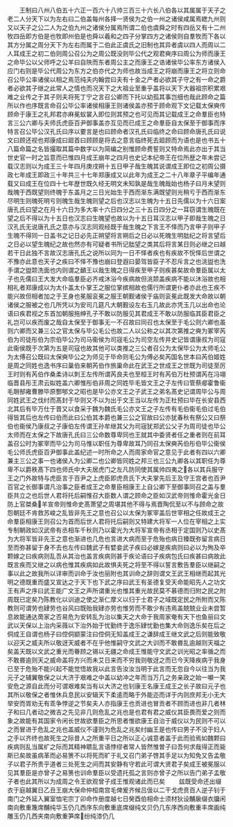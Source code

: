 <!-- { "loadSidebar": true } -->
　　王制曰八州八伯五十六正一百六十八帅三百三十六长八伯各以其属属于天子之老二人分天下以为左右曰二伯盖每州各择一贤侯为之伯一州之诸侯咸属焉緫九州则又以天子之公二人为之伯九州之诸侯分属焉所谓二伯也虞舜之时有四岳又有十二州牧四岳即方伯是也牧即州伯是也舜以羲和之四子分掌四方之诸侯则自羣牧而下各以其方分属之周分天下为左右而属于二伯此正虞氏之旧制也其异者虞以四人而周以二人耳成王之初二伯则周公召公为之周公既没则毕公代之观君奭序曰周公为师而康王之命毕公以父师呼之公羊曰自陜而东者周公主之而康王之诰诸侯毕公率东方诸侯入应门右则是毕公代周公为东方之伯亦代之为师也故当成王之将崩而康王之将立则命召公毕公率诸侯以相之焉范纯夫内翰尝曰夫有十金之产者必欲其子守之有一命之爵者必欲其子继之此常人之情也而况天下之大祖业至重乎盖将以天下大器祖宗积累艰难之业传之于其子则夫将死丁宁之言召公卿而下托以幼孤其事岂细也哉此顾命之篇所以作也序既言命召公毕公率诸侯相康王则诸侯盖亦预于顾命观下文记载太保奭传顾命于康王之礼邦君亦麻冕蚁裳入即位则其预之也可见而其记载成王之命羣臣也特言三公六卿与夫师氏虎臣百尹御事盖亦互见而已成王之命羣臣自太保至于御事而序特言召公毕公汉孔氏曰序以要言是也曰顾命者汉孔氏曰临终之命曰顾命唐孔氏曰说文曰顾还视也郑康成曰廻首曰顾顾是将去之意言临终死去廻顾而为语也是也书五十八篇命篇之名皆撮取其篇中数字以为简编之别惟顾命费誓则又特命焉此亦出于其当世史官一时之旨意而已惟四月成王崩年之四月也史记本纪帝王在位所歴之年未尝记载汉志则以为成王三十年四月庚戌朔十五日甲子哉生魄其说谓成王即位之初周公摄政七年成王即政三十年共三十七年郑康成又以此年为成王之二十八年章子平编年通载又曰成王在位四十七年歴世既久经无明文未知孰是哉生魄哉始也杨子曰月未望则哉魄于西既望则终魄于东盖月之三日光始生于西而渐东满既望则光稍亏于西而渐东尽明生则魄死明亏则魄生哉生魄则望之后也汉志以生魄为十五日先儒以为十六日案唐孔氏曰望之在月十六日为多大率十六日四分之三十五日四分之一耳窃谓生魄既在望之后不得以为十五日也汉志曰生魄望也故以为十五日耳汉志以甲子即哉生魄之日汉孔氏无说唐孔氏之意亦与汉志同观经既于哉生魄之下言王不怿而乃言甲子则甲子生魄不得同一日盖书之记日必先正朔望将言朔后之日必以死魄生明朏纪之将言望后之日必以望生魄纪之故也然亦有可疑者书所记朏望之类其后将言某日则必继之曰越若干日此独不言故汉志唐孔氏之说所以同为一日不怿者疾也有疾故不恱怿后世谓之不豫亦此意也天子之疾曰不怿不豫也崩曰登遐曰晏驾皆臣子不忍斥言之也洮盥也洗手谓之盥颒洗面也内则谓之靧王以哉生魄之日得疾至甲子则疾甚矣故命羣臣属以太子也先儒曰王大发大命临羣臣必齐戒沐浴今疾病故但洮颒盖疾病不能以沐浴故也相相礼者郑康成以为太仆盖太仆掌王之服位掌摈相故也儒行所谓更仆者亦此也王疾不能兴故但相者加之于王身也冕服衮冕之服王朝觐诸侯于庙则衮冕此既发大命故以朝诸侯之服被之也几所凭以为安司几筵凡大朝觐设左右玉几故此亦凭玉几以出命也论语曰疾君视之东首加朝服拖绅孔子不敢以防服见其君成王不敢以防服临其臣君臣之礼岂可以疾而废之哉自太保至于御事无一不召故曰同召也太保至于毛公则六卿也虽则六卿而又兼三公之官太保与毕公毛公也故二人以公称之以其次第推之奭为冢宰芮伯为司徒彤伯为宗伯毕公为司马衞侯为司宼毛公为司空左传并史记皆谓康叔为司寇此衞侯既于次第为五是司寇也故其他可以类推之三公者召公为太保毕公为太师毛公为太傅召公既曰太保奭毕公之为师见于毕命则毛公为傅必矣芮国名世本曰芮伯姬姓是周之同姓也逸书序曰巢伯来朝芮伯作旅巢命此在武王之世成王之世既为司徒至厉王时则有芮伯作桑柔诗以刺王左传所谓芮良夫也至桓王时有芮伯万杜预谓芮在冯翊临晋县彤王肃云姒姓盖六卿惟彤伯非周之同姓毕毛皆文王之子左传曰管蔡郕霍鲁衞毛耼郜雍曹滕毕原酆郇文之昭也是毕公亦文王之子武王之弟名髙史记谓周毕公与周同姓武王之伐纣而髙封于毕则又不以为出于文王当以左传为正杜预曰毕在长安县西北其后有毕万仕于晋又以食采于魏为魏氏毛公亦文王之子左传有毛伯衞毛伯过毛伯得皆其后也左传曰伯而此曰公伯其本爵也兼三公之官故曰公亦犹春秋有祭公又曰祭伯也衞侯乃康叔之子康伯左传谓王孙牟继其父为司宼犹郑武公父子为周司徒也毕公太师而在太保之下故唐孔氏曰三公命数尊卑同也王就其中委贤者任之重者则在前耳盖召公时为冢宰而毕公为司马惟以职任为尊卑故耳乃同召太保奭芮伯彤伯毕公衞侯毛公师氏虎臣百尹御事此盖纪述一时所命之人而周家命官之意见于此者有四以六卿兼主三公之事一也诸侯入为公卿二也公卿皆同姓之邦三也三公九卿各以其职任为尊卑不以爵秩髙下四也师氏中大夫居虎门之左凡防同使其属帅四夷之各以其兵服守王之门外故特与虎臣言于百尹之上虎臣即虎贲氏下大夫掌先后王及守王宫者也百尹百官之长御事谓凡治事之臣者成王之命羣臣相康王上自公卿下至御事同召之盖与羣臣共立之也后世人君将托后嗣惟召大臣数人谓之顾命之臣如汉武帝则惟命霍光金日防上官桀桑羊宣帝则惟命史髙萧望之周堪其他不得与焉晋陶侃至以不与顾命之故怨朝廷不肯救苏峻之乱皆非先王之意也召公以太保为冢宰盖后世宰相之任故成王之命羣臣相康王则召公为首而后世人君将托后嗣则又特建大将军一人位在宰相之上实专制朝政如汉武帝有丞相车千秋则乃以霍光为大将军宣帝有丞相于定国则乃以史髙为大将军皆非先王之意也渐进也几危也言进大病而至于危殆也病日臻既弥留言病日至而弥甚留于身不去也左传曰魏武子有嬖妾武子疾曰必嫁是疾病则曰必以为殉及卒颗嫁之曰疾病则乱吾从其治也盖言疾病则甚于疾论语曰子疾病包氏曰疾甚曰病故此既言疾而又继之以病也惟其疾病如此故惧夫死之将至不得以誓言敷告羣臣以继嗣之事以此之故我所以详审而训命于汝也丽附也其训命之辞则谓文王武王相继而起其光明之德既重而盛又宣达之于天下也下武之序曰武王有圣德复受天命能昭先人之功文王有声之序曰武王能广文王之声所谓重光也惟其重光故民莫不慕德而归附之民之附周既已定矣乃陈教化以训迪之使之渐仁摩义以归于士君子之域既定民之所附而又陈教则可谓劳也肄劳也谷风曰既贻我肄亦劳也惟劳而不敢少有违焉盖兢兢业业未尝暂息故能通达啇家之否易危为安转乱为治以集天之大命于我周家奄有天下也鱼丽曰文武以天保以上治内采薇以下治外始于忧勤终于逸乐肄忧勤也集大命则逸乐矣在后之侗成王自谓也杨子曰倥侗颛蒙注曰倥侗无知盖成王之谦辞成王继文武之后则能致敬以迎天之威夫所以敬迓天威者不在乎他惟嗣守文武之大训而不敢昬乱逾越则天福之矣盖天既以文武之重光而眷顾之锡以无疆之命成王惟能守文武之训光昭之率循之而不敢昬逾则天之威命盖将方兴而未艾日来而不穷我则敬迓之而已今天降疾病于我身已至于危殆不能兴起不能觉悟故我以此言告汝汝当明于此言而无忽自今以往当为我元子之辅翼敬保之以大济于艰难之中盖以幼冲之年而当万几之务亲政之始一嚬一笑安危之源自此而分可谓艰难矣当有以大济之也钊康王名康王成王之长子故曰元子也其所以敬保之者惟休兵息民以安辑天下柔逺而略于外能迩而详于内则庶邦无小无大举安而胥劝无有乖争悖逆之节矣夫人亦指康王也贡进也冒贡者不顾而进也非几者林子和曰几者动之微吉之先见非几则危乱之兆也是也君有君之威仪其臣畏而爱之则而象之故能有其国家令闲长世故欲羣臣之所思者惟欲康王自治于威仪以为民则不可以之而冒进于危乱之兆也盖威仪不谨则为危乱之兆矣纣幽王是也传曰男子不没于妇人之手以齐终也故死生之际昔人之所重平日之所以正心诚意者盖于此而验焉如魏颗曰疾病则乱当属纩之际而其精神聩乱言语悖缪者常人皆然惟曽子曰吾何求哉得正而毙斯已矣故虽病革而必易箦不以将死而旷于礼又召门弟子啓其手足以为知免又告孟敬子以君子所贵乎道者三处死生之间而其安静有守若此可谓大贤君子矣成王被冕服以见其羣臣是亦曾子之易箦也训命羣臣以受遗托孤之言则亦曾子之所以告门弟子孟敬子者也此其所以为成周之令王欲观曾子成王惟观诸此而已矣
　　兹既受命还出缀衣于庭越翼日乙丑王崩大保命仲桓南宫毛俾爰齐候吕伋以二干戈虎贲百人逆子钊于南门之外延入翼室恤宅宗丁卯命作册度越七日癸酉伯相命士须材狄设黼扆缀衣牖闲南向敷重篾席黼纯华玉仍几西序东向敷重底席缀纯文贝仍几东序西向敷重丰席画纯雕玉仍几西夹南向敷重笋席纷纯漆仍几
